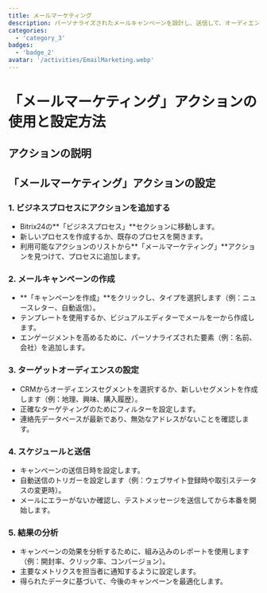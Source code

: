 ```yaml
---
title: メールマーケティング
description: パーソナライズされたメールキャンペーンを設計し、送信して、オーディエンスをエンゲージします。
categories: 
  - 'category_3'
badges: 
  - 'badge_2'
avatar: '/activities/EmailMarketing.webp'
---
```

# 「メールマーケティング」アクションの使用と設定方法

## アクションの説明

## **「メールマーケティング」アクションの設定**

### 1. ビジネスプロセスにアクションを追加する
- Bitrix24の**「ビジネスプロセス」**セクションに移動します。
- 新しいプロセスを作成するか、既存のプロセスを開きます。
- 利用可能なアクションのリストから**「メールマーケティング」**アクションを見つけて、プロセスに追加します。

### 2. メールキャンペーンの作成
- **「キャンペーンを作成」**をクリックし、タイプを選択します（例：ニュースレター、自動返信）。
- テンプレートを使用するか、ビジュアルエディターでメールを一から作成します。
- エンゲージメントを高めるために、パーソナライズされた要素（例：名前、会社）を追加します。

### 3. ターゲットオーディエンスの設定
- CRMからオーディエンスセグメントを選択するか、新しいセグメントを作成します（例：地理、興味、購入履歴）。
- 正確なターゲティングのためにフィルターを設定します。
- 連絡先データベースが最新であり、無効なアドレスがないことを確認します。

### 4. スケジュールと送信
- キャンペーンの送信日時を設定します。
- 自動送信のトリガーを設定します（例：ウェブサイト登録時や取引ステータスの変更時）。
- メールにエラーがないか確認し、テストメッセージを送信してから本番を開始します。

### 5. 結果の分析
- キャンペーンの効果を分析するために、組み込みのレポートを使用します（例：開封率、クリック率、コンバージョン）。
- 主要なメトリクスを担当者に通知するように設定します。
- 得られたデータに基づいて、今後のキャンペーンを最適化します。